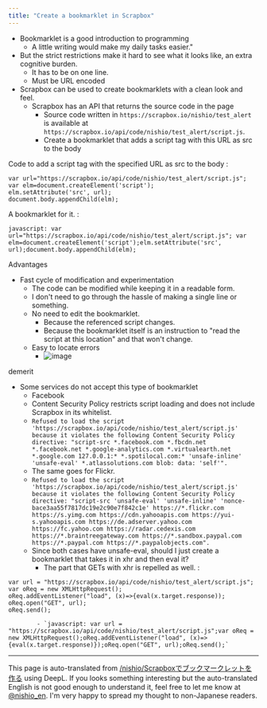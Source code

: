 ```yaml
---
title: "Create a bookmarklet in Scrapbox"
---
```


- Bookmarklet is a good introduction to programming
    - A little writing would make my daily tasks easier."
- But the strict restrictions make it hard to see what it looks like, an extra cognitive burden.
    - It has to be on one line.
    - Must be URL encoded
- Scrapbox can be used to create bookmarklets with a clean look and feel.
    - Scrapbox has an API that returns the source code in the page
        - Source code written in `https://scrapbox.io/nishio/test_alert` is available at `https://scrapbox.io/api/code/nishio/test_alert/script.js`.
        - Create a bookmarklet that adds a script tag with this URL as src to the body

Code to add a script tag with the specified URL as src to the body
:

```
var url="https://scrapbox.io/api/code/nishio/test_alert/script.js";
var elm=document.createElement('script');
elm.setAttribute('src', url);
document.body.appendChild(elm);
```

A bookmarklet for it.
:

```
javascript: var url="https://scrapbox.io/api/code/nishio/test_alert/script.js"; var elm=document.createElement('script');elm.setAttribute('src', url);document.body.appendChild(elm); 
```


Advantages
- Fast cycle of modification and experimentation
    - The code can be modified while keeping it in a readable form.
    - I don't need to go through the hassle of making a single line or something.
    - No need to edit the bookmarklet.
        - Because the referenced script changes.
        - Because the bookmarklet itself is an instruction to "read the script at this location" and that won't change.
    - Easy to locate errors
        - ![image](https://gyazo.com/5bbf9072ea1c401a0e518318d696bab4/thumb/1000)


demerit
- Some services do not accept this type of bookmarklet
    - Facebook
    - Content Security Policy restricts script loading and does not include Scrapbox in its whitelist.
    - `Refused to load the script 'https://scrapbox.io/api/code/nishio/test_alert/script.js' because it violates the following Content Security Policy directive: "script-src *.facebook.com *.fbcdn.net *.facebook.net *.google-analytics.com *.virtualearth.net *.google.com 127.0.0.1:* *.spotilocal.com:* 'unsafe-inline' 'unsafe-eval' *.atlassolutions.com blob: data: 'self'".`
    - The same goes for Flickr.
    - `Refused to load the script 'https://scrapbox.io/api/code/nishio/test_alert/script.js' because it violates the following Content Security Policy directive: "script-src 'unsafe-eval' 'unsafe-inline' 'nonce-bace3aa55f7817dc19e2c90e7f842c1e' https://*.flickr.com https://s.yimg.com https://cdn.yahooapis.com https://yui-s.yahooapis.com https://de.adserver.yahoo.com https://fc.yahoo.com https://radar.cedexis.com https://*.braintreegateway.com https://*.sandbox.paypal.com https://*.paypal.com https://*.paypalobjects.com".`
    - Since both cases have unsafe-eval, should I just create a bookmarklet that takes it in xhr and then eval it?
        - The part that GETs with xhr is repelled as well.
:

```
var url = "https://scrapbox.io/api/code/nishio/test_alert/script.js";
var oReq = new XMLHttpRequest();
oReq.addEventListener("load", (x)=>{eval(x.target.response));
oReq.open("GET", url);
oReq.send();
```

            - `javascript: var url = "https://scrapbox.io/api/code/nishio/test_alert/script.js";var oReq = new XMLHttpRequest();oReq.addEventListener("load", (x)=>{eval(x.target.response)});oReq.open("GET", url);oReq.send();`


---
This page is auto-translated from [/nishio/Scrapboxでブックマークレットを作る](https://scrapbox.io/nishio/Scrapboxでブックマークレットを作る) using DeepL. If you looks something interesting but the auto-translated English is not good enough to understand it, feel free to let me know at [@nishio_en](https://twitter.com/nishio_en). I'm very happy to spread my thought to non-Japanese readers.
